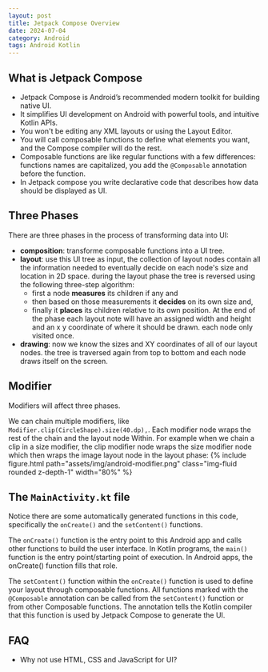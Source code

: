 ```yaml
---
layout: post
title: Jetpack Compose Overview
date: 2024-07-04
category: Android
tags: Android Kotlin 
---
```


## What is Jetpack Compose

- Jetpack Compose is Android’s recommended modern toolkit for building native UI. 
- It simplifies UI development on Android with powerful tools, and intuitive Kotlin APIs.
- You won't be editing any XML layouts or using the Layout Editor. 
- You will call composable functions to define what elements you want, and the Compose compiler will do the rest. 
- Composable functions are like regular functions with a few differences: functions names are capitalized, you add the `@Composable` annotation before the function.
- In Jetpack compose you write declarative code that describes how data should be displayed as UI. 


## Three Phases

There are three phases in the process of transforming data into UI:
- **composition**: transforme composable functions into a UI tree.
- **layout**: use this UI tree as input, the collection of layout nodes contain all the information needed to eventually decide on each node's size and location in 2D space. during the layout phase the tree is reversed  using the following three-step algorithm:
  - first a node **measures** its children if any and 
  - then based on those measurements it **decides** on its own size and,
  - finally it **places** its children relative to its own position. 
At the end of the phase each layout note will have an assigned width and height and an x y coordinate of where it should be drawn.
each node only visited once.
- **drawing**: now we know the sizes and XY coordinates of all of our layout nodes. the tree is traversed again from top to bottom and each node draws itself on the screen.

## Modifier

Modifiers will affect three phases.

We can chain multiple modifiers, like `Modifier.clip(CircleShape).size(40.dp),`. Each modifier node wraps the rest of the chain and the layout node Within.
For example when we chain a clip in a size modifier, the clip modifier node wraps the size modifier node which then wraps the image layout node in the layout phase:
{% include figure.html path="assets/img/android-modifier.png" class="img-fluid rounded z-depth-1" width="80%" %}

## The `MainActivity.kt` file

Notice there are some automatically generated functions in this code, specifically the `onCreate()` and the `setContent()` functions.

The `onCreate()` function is the entry point to this Android app and calls other functions to build the user interface. In Kotlin programs, the `main()` function is the entry point/starting point of execution. In Android apps, the onCreate() function fills that role.

The `setContent()` function within the `onCreate()` function is used to define your layout through composable functions. All functions marked with the `@Composable` annotation can be called from the `setContent()` function or from other Composable functions. The annotation tells the Kotlin compiler that this function is used by Jetpack Compose to generate the UI.

## FAQ

- Why not use HTML, CSS and JavaScript for UI? 

